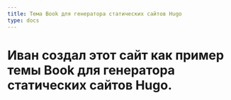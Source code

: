 ```yaml
---
title: Тема Book для генератора статических сайтов Hugo
type: docs
---
```


# Иван создал этот сайт как пример темы Book для генератора статических сайтов Hugo.